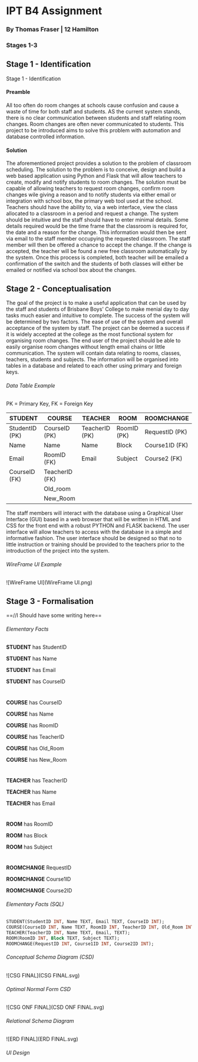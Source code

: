 <h1> </h1>

<h1> </h1>

# IPT B4 Assignment

### By Thomas Fraser | 12 Hamilton

### Stages 1-3

<P hidden>Page Break to end the page :thumbsup:</P>

<P style="page-break-before: always"></P>

## Stage 1 - Identification

Stage 1 - Identification

#### Preamble

All too often do room changes at schools cause confusion and cause a waste of time for both staff and students. AS the current system stands, there is no clear communication between students and staff relating room changes. Room changes are often never communicated to students. This project to be introduced aims to solve this problem with automation and database controlled information.

#### Solution

The aforementioned project provides a solution to the problem of classroom scheduling. The solution to the problem is to conceive, design and build a web based application using Python and Flask that will allow teachers to create, modify and notify students to room changes. The solution must be capable of allowing teachers to request room changes, confirm room changes wile giving a reason and to notify students via either email or integration with school box, the primary web tool used at the school. Teachers should have the ability to, via a web interface, view the class allocated to a classroom in a period and request a change. The system should be intuitive and the staff should have to enter minimal details. Some details required would be the time frame that the classroom is required for, the date and a reason for the change. This information would then be sent via email to the staff member occupying the requested classroom. The staff member will then be offered a chance to accept the change. If the change is accepted, the teacher will be found a new free classroom automatically by the system. Once this process is completed, both teacher will be emailed a confirmation of the switch and the students of both classes will either be emailed or notified via school box about the changes.

## Stage 2 - Conceptualisation 

The goal of the project is to make a useful application that can be used by the staff and students of Brisbane Boys' College to make menial day to day tasks much easier and intuitive to complete. The success of the system will be determined by two factors. The ease of use of the system and overall acceptance of the system by staff. The project can be deemed a success if it is widely accepted at the college as the most functional system for organising room changes. The end user of the project should be able to easily organise room changes without length email chains or little communication. The system will contain data relating to rooms, classes, teachers, students and subjects. The information will be organised into tables in a database and related to each other using primary and foreign keys.

<P hidden>Page Break to end the page :thumbsup:</P>

<P style="page-break-before: always"></P>

###### Data Table Example

PK = Primary Key, FK = Foreign Key

| STUDENT        | COURSE         | TEACHER        | ROOM        | ROOMCHANGE     |
| -------------- | -------------- | -------------- | ----------- | -------------- |
| StudentID (PK) | CourseID (PK)  | TeacherID (PK) | RoomID (PK) | RequestID (PK) |
| Name           | Name           | Name           | Block       | Course1ID (FK) |
| Email          | RoomID (FK)    | Email          | Subject     | Course2 (FK)   |
| CourseID (FK)  | TeacherID (FK) |                |             |                |
|                | Old_room       |                |             |                |
|                | New_Room       |                |             |                |

The staff members will interact with the database using a Graphical User Interface (GUI) based in a web browser that will be written in HTML and CSS for the front end with a robust PYTHON and FLASK backend. The user interface will allow teachers to access with the database in a simple and informative fashion. The user interface should be designed so that no to little instruction or training should be provided to the teachers prior to the introduction of the project into the system.

###### WireFrame UI Example

![WireFrame UI](WireFrame UI.png)

## Stage 3 - Formalisation		 

==//I Should have some writing here==

###### Elementary Facts

**STUDENT** has StudentID

**STUDENT** has Name

**STUDENT** has Email 

**STUDENT** has CourseID 

<h1></h1>

**COURSE** has CourseID 

**COURSE** has Name 

**COURSE** has RoomID 

**COURSE** has TeacherID 

**COURSE** has Old_Room 

**COURSE** has New_Room 

<h1></h1>

**TEACHER** has TeacherID 

**TEACHER** has Name 

**TEACHER** has Email 

<h1></h1>

**ROOM** has RoomID 

**ROOM** has Block 

**ROOM** has Subject 

<h1></h1>

**ROOMCHANGE** RequestID 

**ROOMCHANGE** Course1ID 

**ROOMCHANGE** Course2ID 

###### Elementary Facts (SQL)

```sql
STUDENT(StudentID INT, Name TEXT, Email TEXT, CourseID INT);
COURSE(CourseID INT, Name TEXT, RoomID INT, TeacherID INT, Old_Room INT, New_Room INT);
TEACHER(TeacherID INT, Name TEXT, Email, TEXT);
ROOM(RoomID INT, Block TEXT, Subject TEXT);
ROOMCHANGE(RequestID INT, Course1ID INT, Course2ID INT);
```

###### Conceptual Schema Diagram (CSD)

![CSG FINAL](CSG FINAL.svg)

<P hidden>Page Break to end the page :thumbsup:</P>

<P style="page-break-before: always"></P>

###### Optimal Normal Form CSD

![CSG ONF FINAL](CSD ONF FINAL.svg)



<P hidden>Page Break to end the page :thumbsup:</P>

<P style="page-break-before: always"></P>

###### Relational Schema Diagram

![ERD FINAL](ERD FINAL.svg)



###### UI Design



